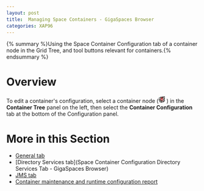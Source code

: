 ```yaml
---
layout: post
title:  Managing Space Containers - GigaSpaces Browser
categories: XAP96
---
```


{% summary %}Using the Space Container Configuration tab of a container node in the Grid Tree, and tool buttons relevant for containers.{% endsummary %}

# Overview

To edit a container's configuration, select a container node (![IMG501.jpg](/attachment_files/IMG501.jpg)) in the **Container Tree** panel on the left, then select the **Container Configuration** tab at the bottom of the Configuration panel.

# More in this Section

- [General tab](/xap96/space-container-configuration-general-tab---gigaspaces-browser.html)
- [Directory Services tab](Space Container Configuration Directory Services Tab - GigaSpaces Browser)
- [JMS tab](/xap96/space-container-configuration-jms-tab---gigaspaces-browser.html)
- [Container maintenance and runtime configuration report](/xap96/space-container-maintenance---gigaspaces-browser.html)
